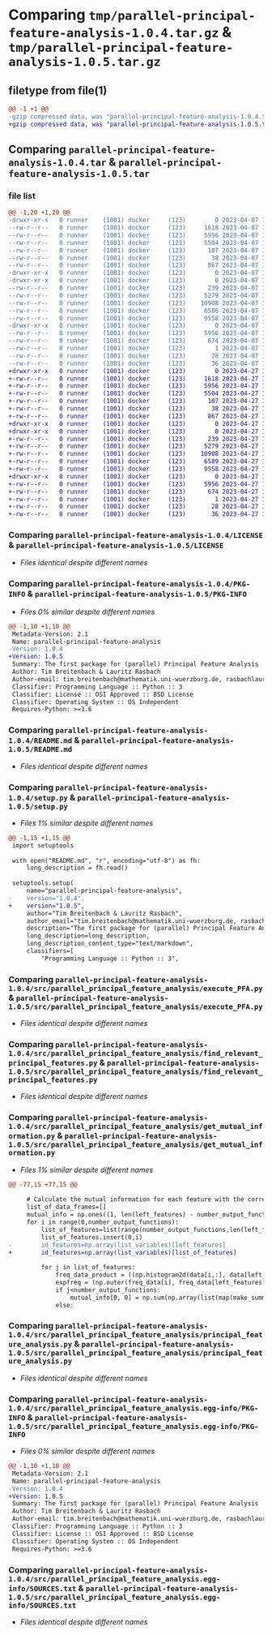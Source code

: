# Comparing `tmp/parallel-principal-feature-analysis-1.0.4.tar.gz` & `tmp/parallel-principal-feature-analysis-1.0.5.tar.gz`

## filetype from file(1)

```diff
@@ -1 +1 @@
-gzip compressed data, was "parallel-principal-feature-analysis-1.0.4.tar", last modified: Fri Apr  7 12:53:33 2023, max compression
+gzip compressed data, was "parallel-principal-feature-analysis-1.0.5.tar", last modified: Thu Apr 27 14:47:48 2023, max compression
```

## Comparing `parallel-principal-feature-analysis-1.0.4.tar` & `parallel-principal-feature-analysis-1.0.5.tar`

### file list

```diff
@@ -1,20 +1,20 @@
-drwxr-xr-x   0 runner    (1001) docker     (123)        0 2023-04-07 12:53:33.287069 parallel-principal-feature-analysis-1.0.4/
--rw-r--r--   0 runner    (1001) docker     (123)     1618 2023-04-07 12:53:18.000000 parallel-principal-feature-analysis-1.0.4/LICENSE
--rw-r--r--   0 runner    (1001) docker     (123)     5956 2023-04-07 12:53:33.283069 parallel-principal-feature-analysis-1.0.4/PKG-INFO
--rw-r--r--   0 runner    (1001) docker     (123)     5504 2023-04-07 12:53:18.000000 parallel-principal-feature-analysis-1.0.4/README.md
--rw-r--r--   0 runner    (1001) docker     (123)      107 2023-04-07 12:53:18.000000 parallel-principal-feature-analysis-1.0.4/pyproject.toml
--rw-r--r--   0 runner    (1001) docker     (123)       38 2023-04-07 12:53:33.287069 parallel-principal-feature-analysis-1.0.4/setup.cfg
--rw-r--r--   0 runner    (1001) docker     (123)      867 2023-04-07 12:53:18.000000 parallel-principal-feature-analysis-1.0.4/setup.py
-drwxr-xr-x   0 runner    (1001) docker     (123)        0 2023-04-07 12:53:33.283069 parallel-principal-feature-analysis-1.0.4/src/
-drwxr-xr-x   0 runner    (1001) docker     (123)        0 2023-04-07 12:53:33.283069 parallel-principal-feature-analysis-1.0.4/src/parallel_principal_feature_analysis/
--rw-r--r--   0 runner    (1001) docker     (123)      239 2023-04-07 12:53:18.000000 parallel-principal-feature-analysis-1.0.4/src/parallel_principal_feature_analysis/__init__.py
--rw-r--r--   0 runner    (1001) docker     (123)     5279 2023-04-07 12:53:18.000000 parallel-principal-feature-analysis-1.0.4/src/parallel_principal_feature_analysis/execute_PFA.py
--rw-r--r--   0 runner    (1001) docker     (123)    10908 2023-04-07 12:53:18.000000 parallel-principal-feature-analysis-1.0.4/src/parallel_principal_feature_analysis/find_relevant_principal_features.py
--rw-r--r--   0 runner    (1001) docker     (123)     6586 2023-04-07 12:53:18.000000 parallel-principal-feature-analysis-1.0.4/src/parallel_principal_feature_analysis/get_mutual_information.py
--rw-r--r--   0 runner    (1001) docker     (123)     9558 2023-04-07 12:53:18.000000 parallel-principal-feature-analysis-1.0.4/src/parallel_principal_feature_analysis/principal_feature_analysis.py
-drwxr-xr-x   0 runner    (1001) docker     (123)        0 2023-04-07 12:53:33.283069 parallel-principal-feature-analysis-1.0.4/src/parallel_principal_feature_analysis.egg-info/
--rw-r--r--   0 runner    (1001) docker     (123)     5956 2023-04-07 12:53:33.000000 parallel-principal-feature-analysis-1.0.4/src/parallel_principal_feature_analysis.egg-info/PKG-INFO
--rw-r--r--   0 runner    (1001) docker     (123)      674 2023-04-07 12:53:33.000000 parallel-principal-feature-analysis-1.0.4/src/parallel_principal_feature_analysis.egg-info/SOURCES.txt
--rw-r--r--   0 runner    (1001) docker     (123)        1 2023-04-07 12:53:33.000000 parallel-principal-feature-analysis-1.0.4/src/parallel_principal_feature_analysis.egg-info/dependency_links.txt
--rw-r--r--   0 runner    (1001) docker     (123)       28 2023-04-07 12:53:33.000000 parallel-principal-feature-analysis-1.0.4/src/parallel_principal_feature_analysis.egg-info/requires.txt
--rw-r--r--   0 runner    (1001) docker     (123)       36 2023-04-07 12:53:33.000000 parallel-principal-feature-analysis-1.0.4/src/parallel_principal_feature_analysis.egg-info/top_level.txt
+drwxr-xr-x   0 runner    (1001) docker     (123)        0 2023-04-27 14:47:48.068663 parallel-principal-feature-analysis-1.0.5/
+-rw-r--r--   0 runner    (1001) docker     (123)     1618 2023-04-27 14:47:30.000000 parallel-principal-feature-analysis-1.0.5/LICENSE
+-rw-r--r--   0 runner    (1001) docker     (123)     5956 2023-04-27 14:47:48.068663 parallel-principal-feature-analysis-1.0.5/PKG-INFO
+-rw-r--r--   0 runner    (1001) docker     (123)     5504 2023-04-27 14:47:30.000000 parallel-principal-feature-analysis-1.0.5/README.md
+-rw-r--r--   0 runner    (1001) docker     (123)      107 2023-04-27 14:47:30.000000 parallel-principal-feature-analysis-1.0.5/pyproject.toml
+-rw-r--r--   0 runner    (1001) docker     (123)       38 2023-04-27 14:47:48.068663 parallel-principal-feature-analysis-1.0.5/setup.cfg
+-rw-r--r--   0 runner    (1001) docker     (123)      867 2023-04-27 14:47:30.000000 parallel-principal-feature-analysis-1.0.5/setup.py
+drwxr-xr-x   0 runner    (1001) docker     (123)        0 2023-04-27 14:47:48.068663 parallel-principal-feature-analysis-1.0.5/src/
+drwxr-xr-x   0 runner    (1001) docker     (123)        0 2023-04-27 14:47:48.068663 parallel-principal-feature-analysis-1.0.5/src/parallel_principal_feature_analysis/
+-rw-r--r--   0 runner    (1001) docker     (123)      239 2023-04-27 14:47:30.000000 parallel-principal-feature-analysis-1.0.5/src/parallel_principal_feature_analysis/__init__.py
+-rw-r--r--   0 runner    (1001) docker     (123)     5279 2023-04-27 14:47:30.000000 parallel-principal-feature-analysis-1.0.5/src/parallel_principal_feature_analysis/execute_PFA.py
+-rw-r--r--   0 runner    (1001) docker     (123)    10908 2023-04-27 14:47:30.000000 parallel-principal-feature-analysis-1.0.5/src/parallel_principal_feature_analysis/find_relevant_principal_features.py
+-rw-r--r--   0 runner    (1001) docker     (123)     6589 2023-04-27 14:47:30.000000 parallel-principal-feature-analysis-1.0.5/src/parallel_principal_feature_analysis/get_mutual_information.py
+-rw-r--r--   0 runner    (1001) docker     (123)     9558 2023-04-27 14:47:30.000000 parallel-principal-feature-analysis-1.0.5/src/parallel_principal_feature_analysis/principal_feature_analysis.py
+drwxr-xr-x   0 runner    (1001) docker     (123)        0 2023-04-27 14:47:48.068663 parallel-principal-feature-analysis-1.0.5/src/parallel_principal_feature_analysis.egg-info/
+-rw-r--r--   0 runner    (1001) docker     (123)     5956 2023-04-27 14:47:48.000000 parallel-principal-feature-analysis-1.0.5/src/parallel_principal_feature_analysis.egg-info/PKG-INFO
+-rw-r--r--   0 runner    (1001) docker     (123)      674 2023-04-27 14:47:48.000000 parallel-principal-feature-analysis-1.0.5/src/parallel_principal_feature_analysis.egg-info/SOURCES.txt
+-rw-r--r--   0 runner    (1001) docker     (123)        1 2023-04-27 14:47:48.000000 parallel-principal-feature-analysis-1.0.5/src/parallel_principal_feature_analysis.egg-info/dependency_links.txt
+-rw-r--r--   0 runner    (1001) docker     (123)       28 2023-04-27 14:47:48.000000 parallel-principal-feature-analysis-1.0.5/src/parallel_principal_feature_analysis.egg-info/requires.txt
+-rw-r--r--   0 runner    (1001) docker     (123)       36 2023-04-27 14:47:48.000000 parallel-principal-feature-analysis-1.0.5/src/parallel_principal_feature_analysis.egg-info/top_level.txt
```

### Comparing `parallel-principal-feature-analysis-1.0.4/LICENSE` & `parallel-principal-feature-analysis-1.0.5/LICENSE`

 * *Files identical despite different names*

### Comparing `parallel-principal-feature-analysis-1.0.4/PKG-INFO` & `parallel-principal-feature-analysis-1.0.5/PKG-INFO`

 * *Files 0% similar despite different names*

```diff
@@ -1,10 +1,10 @@
 Metadata-Version: 2.1
 Name: parallel-principal-feature-analysis
-Version: 1.0.4
+Version: 1.0.5
 Summary: The first package for (parallel) Principal Feature Analysis
 Author: Tim Breitenbach & Lauritz Rasbach
 Author-email: tim.breitenbach@mathematik.uni-wuerzburg.de, rasbachlauritz@googlemail.com
 Classifier: Programming Language :: Python :: 3
 Classifier: License :: OSI Approved :: BSD License
 Classifier: Operating System :: OS Independent
 Requires-Python: >=3.6
```

### Comparing `parallel-principal-feature-analysis-1.0.4/README.md` & `parallel-principal-feature-analysis-1.0.5/README.md`

 * *Files identical despite different names*

### Comparing `parallel-principal-feature-analysis-1.0.4/setup.py` & `parallel-principal-feature-analysis-1.0.5/setup.py`

 * *Files 1% similar despite different names*

```diff
@@ -1,15 +1,15 @@
 import setuptools
 
 with open("README.md", "r", encoding="utf-8") as fh:
     long_description = fh.read()
 
 setuptools.setup(
     name="parallel-principal-feature-analysis",
-    version="1.0.4",
+    version="1.0.5",
     author="Tim Breitenbach & Lauritz Rasbach",
     author_email="tim.breitenbach@mathematik.uni-wuerzburg.de, rasbachlauritz@googlemail.com",
     description="The first package for (parallel) Principal Feature Analysis",
     long_description=long_description,
     long_description_content_type="text/markdown",
     classifiers=[
         "Programming Language :: Python :: 3",
```

### Comparing `parallel-principal-feature-analysis-1.0.4/src/parallel_principal_feature_analysis/execute_PFA.py` & `parallel-principal-feature-analysis-1.0.5/src/parallel_principal_feature_analysis/execute_PFA.py`

 * *Files identical despite different names*

### Comparing `parallel-principal-feature-analysis-1.0.4/src/parallel_principal_feature_analysis/find_relevant_principal_features.py` & `parallel-principal-feature-analysis-1.0.5/src/parallel_principal_feature_analysis/find_relevant_principal_features.py`

 * *Files identical despite different names*

### Comparing `parallel-principal-feature-analysis-1.0.4/src/parallel_principal_feature_analysis/get_mutual_information.py` & `parallel-principal-feature-analysis-1.0.5/src/parallel_principal_feature_analysis/get_mutual_information.py`

 * *Files 1% similar despite different names*

```diff
@@ -77,15 +77,15 @@
 
     # Calculate the mutual information for each feature with the corresponding component of the output function
     list_of_data_frames=[]
     mutual_info = np.ones((1, len(left_features) - number_output_functions + 1))  # number of featuers plus one component of the output-function
     for i in range(0,number_output_functions):
         list_of_features=list(range(number_output_functions,len(left_features)))
         list_of_features.insert(0,i)
-        id_features=np.array(list_variables)[left_features]
+        id_features=np.array(list_variables)[list_of_features]
         
         for j in list_of_features:
             freq_data_product = ((np.histogram2d(data[i,:], data[left_features[j], :], bins=(l[i], l[left_features[j]]))[0])) / n
             expfreq = (np.outer(freq_data[i], freq_data[left_features[j]])) / (n * n)
             if j<number_output_functions:
                 mutual_info[0, 0] = np.sum(np.array(list(map(make_summand_from_frequencies, freq_data_product.flatten().tolist(),expfreq.flatten().tolist()))))
             else:
```

### Comparing `parallel-principal-feature-analysis-1.0.4/src/parallel_principal_feature_analysis/principal_feature_analysis.py` & `parallel-principal-feature-analysis-1.0.5/src/parallel_principal_feature_analysis/principal_feature_analysis.py`

 * *Files identical despite different names*

### Comparing `parallel-principal-feature-analysis-1.0.4/src/parallel_principal_feature_analysis.egg-info/PKG-INFO` & `parallel-principal-feature-analysis-1.0.5/src/parallel_principal_feature_analysis.egg-info/PKG-INFO`

 * *Files 0% similar despite different names*

```diff
@@ -1,10 +1,10 @@
 Metadata-Version: 2.1
 Name: parallel-principal-feature-analysis
-Version: 1.0.4
+Version: 1.0.5
 Summary: The first package for (parallel) Principal Feature Analysis
 Author: Tim Breitenbach & Lauritz Rasbach
 Author-email: tim.breitenbach@mathematik.uni-wuerzburg.de, rasbachlauritz@googlemail.com
 Classifier: Programming Language :: Python :: 3
 Classifier: License :: OSI Approved :: BSD License
 Classifier: Operating System :: OS Independent
 Requires-Python: >=3.6
```

### Comparing `parallel-principal-feature-analysis-1.0.4/src/parallel_principal_feature_analysis.egg-info/SOURCES.txt` & `parallel-principal-feature-analysis-1.0.5/src/parallel_principal_feature_analysis.egg-info/SOURCES.txt`

 * *Files identical despite different names*

